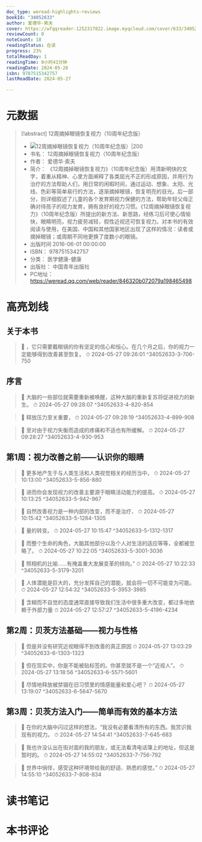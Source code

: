 ```yaml
---
doc_type: weread-highlights-reviews
bookId: "34052633"
author: 爱德华·索夫
cover: https://wfqqreader-1252317822.image.myqcloud.com/cover/633/34052633/t7_34052633.jpg
reviewCount: 0
noteCount: 18
readingStatus: 在读
progress: 23%
totalReadDay: 1
readingTime: 0小时41分钟
readingDate: 2024-05-26
isbn: 9787515342757
lastReadDate: 2024-05-27

---
```

# 元数据
> [!abstract] 12周摘掉眼镜恢复视力（10周年纪念版）
> - ![ 12周摘掉眼镜恢复视力（10周年纪念版）|200](https://wfqqreader-1252317822.image.myqcloud.com/cover/633/34052633/t7_34052633.jpg)
> - 书名： 12周摘掉眼镜恢复视力（10周年纪念版）
> - 作者： 爱德华·索夫
> - 简介： 《12周摘掉眼镜恢复视力》（10周年纪念版）用清新明快的文字，着重从精神、心里方面阐释了各类屈光不正的形成原因，并用行为治疗的方法帮助人们，用日常的闲暇时间，通过运动、想象、太阳、光线、色彩等简单易行的方法，逐渐摘掉眼镜，恢复明亮的目光。后一部分，则详细叙述了儿童的各个发育期视力保健的方法，帮助年轻父母正确对待孩子的视力发育，拥有良好的视力习惯。《12周摘掉眼镜恢复视力》（10周年纪念版）所提出的新方法、新思路，经练习后可使心情愉快，眼睛明亮，视力疲劳减轻，假性近视还可恢复视力。对本书的有效阅读与使用，在美国、中国和其他国家地区出现了这样的情况：读者或摘掉眼镜；或周期不同地更换了度数小的眼镜。
> - 出版时间 2016-06-01 00:00:00
> - ISBN： 9787515342757
> - 分类： 医学健康-健康
> - 出版社： 中国青年出版社
> - PC地址：https://weread.qq.com/web/reader/846320b072079a198465498

# 高亮划线

## 关于本书

> 📌 ，它只需要戴眼镜的你有坚定的信心和恒心。在几个月之后，你的视力一定能够得到改善甚至恢复。 
> ⏱ 2024-05-27 09:26:01 ^34052633-3-706-750

## 序言

> 📌 大脑的一些部位就需要重新被唤醒，这种大脑的重新复苏将促进视力的新生。 
> ⏱ 2024-05-27 09:28:07 ^34052633-4-820-854

> 📌 释放压力至关重要， 
> ⏱ 2024-05-27 09:28:19 ^34052633-4-899-908

> 📌 至对由于视力失衡而造成的疼痛和不适也有所缓解。 
> ⏱ 2024-05-27 09:28:27 ^34052633-4-930-953

## 第1周：视力改善之前——认识你的眼睛

> 📌 更多地产生于与人类生活和人类视觉相关的经历当中， 
> ⏱ 2024-05-27 10:13:00 ^34052633-5-856-880

> 📌 进而你会发现视力的改善主要源于眼睛活动能力的提高。 
> ⏱ 2024-05-27 10:13:25 ^34052633-5-942-967

> 📌 自然改善视力是一种内部的改变，而不是治疗、 
> ⏱ 2024-05-27 10:15:42 ^34052633-5-1284-1305

> 📌 量的转变。 
> ⏱ 2024-05-27 10:15:47 ^34052633-5-1312-1317

> 📌 而整个生命的角色，大脑其他部分以及个人对生活的适应等等，全都被忽略了。 
> ⏱ 2024-05-27 10:22:05 ^34052633-5-3001-3036

> 📌 照相机的比喻……有掩盖重大发展变革的倾向。” 
> ⏱ 2024-05-27 10:22:33 ^34052633-5-3179-3201

> 📌 人体潜能是巨大的，充分发挥自己的潜能，就会将一切不可能变为可能。 
> ⏱ 2024-05-27 12:54:32 ^34052633-5-3953-3985

> 📌 含糊而不自觉的态度通常直接导致我们生活中很多重大改变，都过多地依赖于外部力量 
> ⏱ 2024-05-27 12:57:27 ^34052633-5-4196-4234

## 第2周：贝茨方法基础——视力与性格

> 📌 但是并没有研究近视眼得不到改善的真正原因 
> ⏱ 2024-05-27 13:03:29 ^34052633-6-1303-1323

> 📌 但在现实中，你是不能被贴标签的。你甚至就不是一个“近视人”。 
> ⏱ 2024-05-27 13:18:56 ^34052633-6-5571-5601

> 📌 尽情地释放被禁锢在旧习惯里的情感能量和爱心吧？ 
> ⏱ 2024-05-27 13:19:07 ^34052633-6-5647-5670

## 第3周：贝茨方法入门——简单而有效的基本方法

> 📌 在你的大脑中闪过这样的想法，“我没有必要看清所有的东西。我赏识我现有的视力。 
> ⏱ 2024-05-27 14:54:41 ^34052633-7-645-683

> 📌 我也许没认出在街对面的我的朋友，或无法看清电话簿上的地址，但这是暂时的。 
> ⏱ 2024-05-27 14:55:02 ^34052633-7-756-792

> 📌 世界中徜徉，感受这种环境带给我的舒适、熟悉的感觉。” 
> ⏱ 2024-05-27 14:55:10 ^34052633-7-808-834

# 读书笔记

# 本书评论
